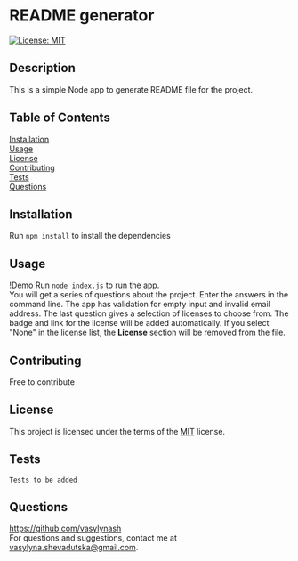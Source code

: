 # README generator
  [![License: MIT](https://img.shields.io/badge/License-MIT-yellow.svg)](https://opensource.org/licenses/MIT)

  ## Description
  This is a simple Node app to generate README file for the project.

  ## Table of Contents
  [Installation](#installation)  
    [Usage](#usage)  
    [License](#license)  
    [Contributing](#contributing)  
    [Tests](#tests)  
    [Questions](#questions)  

  ## Installation
  Run ```npm install``` to install the dependencies

  ## Usage
  [!Demo](https://drive.google.com/file/d/1mXkJe_uRbdHgvxvOlGHMscjMOfNhpj4Q/view)
  Run ```node index.js``` to run the app.  
  You will get a series of questions about the project. Enter the answers in the command line. The app has validation for empty input and invalid email address. The last question gives a selection of licenses to choose from. The badge and link for the license will be added automatically. If you select "None" in the license list, the **License** section will be removed from the file.

  ## Contributing
  Free to contribute

  ## License
  This project is licensed under the terms of the [MIT](https://opensource.org/licenses/MIT) license.

  ## Tests
  ```Tests to be added```

  ## Questions
  https://github.com/vasylynash  
  For questions and suggestions, contact me at vasylyna.shevadutska@gmail.com.
